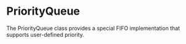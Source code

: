 # PriorityQueue
The PriorityQueue class provides a special FIFO implementation that supports user-defined priority.
